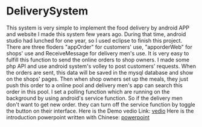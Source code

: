 # DeliverySystem
This system is very simple to implement the food delivery by android APP and website
I made this system few years ago. During that time, android studio had lunched for one year, so I used eclipse to finish this project.
There are three floders "appOrder" for customers' use, "apporderWeb" for shops' use and ReceiveMessage for delivery men's use. It is very easy to fulfill this function to send the online orders to shop owners. I made some php API and use android system's volley to post customers' requests. When the orders are sent, this data will be saved in the mysql database and show on the shops' pages. Then when shop owners set up the meals, they just push this order to a online pool and delivery men's app can search this order in this pool. I set a polling function which are running on the background by using android's service function. So if the delivery men don't want to get new order. they can turn off the service function by toggle the button on their interface.
Here is the Demo vedio Link: <a href="https://www.youtube.com/watch?v=Qg286PWINIY&feature=youtu.be">vedio</a>
Here is the introduction powerpoint written with Chinese: <a href="https://docs.google.com/presentation/d/0B-hhunAMm_j5c0RxRV9HdWdObXc/edit#slide=id.p1">powerpoint</a>
